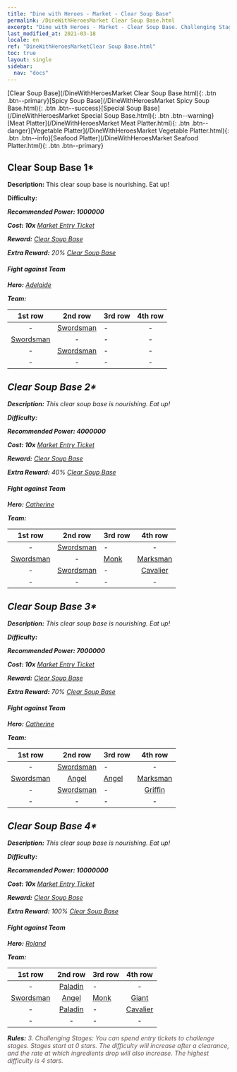 ```yaml
---
title: "Dine with Heroes - Market - Clear Soup Base"
permalink: /DineWithHeroesMarket Clear Soup Base.html
excerpt: "Dine with Heroes - Market - Clear Soup Base. Challenging Stages: You can spend entry tickets to challenge stages. Stages start at 0 stars. The difficulty will increase after a clearance, and the rate at which ingredients drop will also increase."
last_modified_at: 2021-03-18
locale: en
ref: "DineWithHeroesMarketClear Soup Base.html"
toc: true
layout: single
sidebar:
  nav: "docs"
---
```


[Clear Soup Base](/DineWithHeroesMarket Clear Soup Base.html){: .btn .btn--primary}[Spicy Soup Base](/DineWithHeroesMarket Spicy Soup Base.html){: .btn .btn--success}[Special Soup Base](/DineWithHeroesMarket Special Soup Base.html){: .btn .btn--warning}[Meat Platter](/DineWithHeroesMarket Meat Platter.html){: .btn .btn--danger}[Vegetable Platter](/DineWithHeroesMarket Vegetable Platter.html){: .btn .btn--info}[Seafood Platter](/DineWithHeroesMarket Seafood Platter.html){: .btn .btn--primary}

## Clear Soup Base 1*
 **Description:** This clear soup base is nourishing. Eat up!

 **Difficulty:** <i class="fas fa-star"/>

 **Recommended Power: 1000000**

 **Cost: 10x** [Market Entry Ticket](/Items/con_3/)

 **Reward:** [Clear Soup Base](/Items/con_10/)

 **Extra Reward:** 20% [Clear Soup Base](/Items/con_10/)

#### Fight against Team
 **Hero:** [Adelaide](/heroes/Adelaide/)

 **Team:**



  | 1st row | 2nd row | 3rd row | 4th row |
  |:----:|:----:|:----|:----:|
  | - | [Swordsman](/units/Swordsman/) | - | - |
  | [Swordsman](/units/Swordsman/) | - | - | - |
  | - | [Swordsman](/units/Swordsman/) | - | - |
  | - | - | - | - |


## Clear Soup Base 2*
 **Description:** This clear soup base is nourishing. Eat up!

 **Difficulty:** <i class="fas fa-star"/><i class="fas fa-star"/>

 **Recommended Power: 4000000**

 **Cost: 10x** [Market Entry Ticket](/Items/con_3/)

 **Reward:** [Clear Soup Base](/Items/con_10/)

 **Extra Reward:** 40% [Clear Soup Base](/Items/con_10/)

#### Fight against Team
 **Hero:** [Catherine](/heroes/Catherine/)

 **Team:**



  | 1st row | 2nd row | 3rd row | 4th row |
  |:----:|:----:|:----|:----:|
  | - | [Swordsman](/units/Swordsman/) | - | - |
  | [Swordsman](/units/Swordsman/) | - | [Monk](/units/Monk/) | [Marksman](/units/Marksman/) |
  | - | [Swordsman](/units/Swordsman/) | - | [Cavalier](/units/Cavalier/) |
  | - | - | - | - |


## Clear Soup Base 3*
 **Description:** This clear soup base is nourishing. Eat up!

 **Difficulty:** <i class="fas fa-star"/><i class="fas fa-star"/><i class="fas fa-star"/>

 **Recommended Power: 7000000**

 **Cost: 10x** [Market Entry Ticket](/Items/con_3/)

 **Reward:** [Clear Soup Base](/Items/con_10/)

 **Extra Reward:** 70% [Clear Soup Base](/Items/con_10/)

#### Fight against Team
 **Hero:** [Catherine](/heroes/Catherine/)

 **Team:**



  | 1st row | 2nd row | 3rd row | 4th row |
  |:----:|:----:|:----|:----:|
  | - | [Swordsman](/units/Swordsman/) | - | - |
  | [Swordsman](/units/Swordsman/) | [Angel](/units/Angel/) | [Angel](/units/Angel/) | [Marksman](/units/Marksman/) |
  | - | [Swordsman](/units/Swordsman/) | - | [Griffin](/units/Griffin/) |
  | - | - | - | - |


## Clear Soup Base 4*
 **Description:** This clear soup base is nourishing. Eat up!

 **Difficulty:** <i class="fas fa-star"/><i class="fas fa-star"/><i class="fas fa-star"/><i class="fas fa-star"/>

 **Recommended Power: 10000000**

 **Cost: 10x** [Market Entry Ticket](/Items/con_3/)

 **Reward:** [Clear Soup Base](/Items/con_10/)

 **Extra Reward:** 100% [Clear Soup Base](/Items/con_10/)

#### Fight against Team
 **Hero:** [Roland](/heroes/Roland/)

 **Team:**



  | 1st row | 2nd row | 3rd row | 4th row |
  |:----:|:----:|:----|:----:|
  | - | [Paladin](/units/Paladin/) | - | - |
  | [Swordsman](/units/Swordsman/) | [Angel](/units/Angel/) | [Monk](/units/Monk/) | [Giant](/units/Giant/) |
  | - | [Paladin](/units/Paladin/) | - | [Cavalier](/units/Cavalier/) |
  | - | - | - | - |




 **Rules:** <span style="color: #645252">3. Challenging Stages: You can spend entry tickets to challenge stages. Stages start at 0 stars. The difficulty will increase after a clearance, and the rate at which ingredients drop will also increase. The highest difficulty is 4 stars.</span><br/><span style="color: #ffffff;font-size:6px">　</span><br/>

